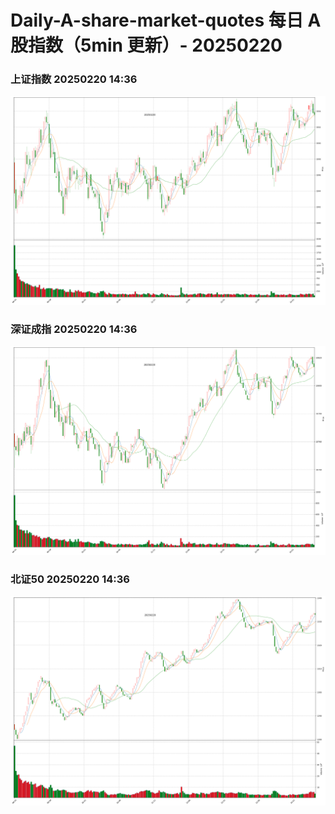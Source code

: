 
# Daily-A-share-market-quotes 每日 A 股指数（5min 更新）- 20250220

### 上证指数 20250220 14:36
![](./fig/2025/2/20250220-sh000001.png)

### 深证成指 20250220 14:36
![](./fig/2025/2/20250220-sz399001.png)

### 北证50 20250220 14:36
![](./fig/2025/2/20250220-bj899050.png)
